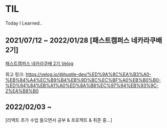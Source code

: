 # TIL

Today I Learned..

## 2021/07/12 ~ 2022/01/28 [패스트캠퍼스 네카라쿠배 2기]

[패스트캠퍼스 네카라쿠배 2기 Velog](https://velog.io/@hustle-dev/series/%EB%84%A4%EC%B9%B4%EB%9D%BC%EC%BF%A0%EB%B0%B0-2%EA%B8%B0)

회고 링크: https://velog.io/@hustle-dev/%ED%9A%8C%EA%B3%A0-%EB%84%A4%EC%B9%B4%EB%9D%BC%EC%BF%A0%EB%B0%B0-%ED%94%84%EB%A1%A0%ED%8A%B8%EC%97%94%EB%93%9C-2%EA%B8%B0

## 2022/02/03 ~

[리액트 추가 수업 들으면서 공부 & 프로젝트 & 취준 중...]
